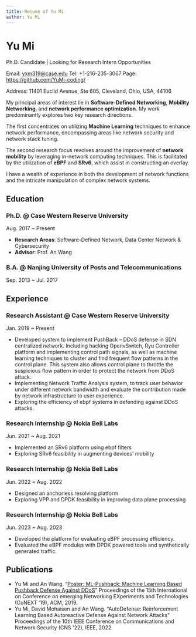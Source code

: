 ```yaml
---
title: Resume of Yu Mi
author: Yu Mi
---
```

# Yu Mi

Ph.D. Candidate | Looking for Research Intern Opportunities

Email: yxm319@case.edu    Tel: +1-216-235-3067  Page: https://github.com/YuMi-coding/

Address:  11401 Euclid Avenue, Ste 605, Cleveland, Ohio, USA, 44106

My principal areas of interest lie in **Software-Defined Networking**, **Mobility Networking**, and **network performance optimization**. My work predominantly explores two key research directions. 

The first concentrates on utilizing **Machine Learning** techniques to enhance network performance, encompassing areas like network security and network stack tuning. 

The second research focus revolves around the improvement of **network mobility** by leveraging in-network computing techniques. This is facilitated by the utilization of **eBPF** and **SRv6**, which assist in constructing an overlay.



I have a wealth of experience in both the development of network functions and the intricate manipulation of complex network systems.

## Education

### Ph.D. @ Case Western Reserve University

Aug. 2017 ~ Present

- **Research Areas**: Software-Defined Network, Data Center Network & Cybersecurity
- **Advisor**: Prof. An Wang

### B.A. @ Nanjing University of Posts and Telecommunications

Sep. 2013 ~ Jul. 2017

## Experience

### Research Assistant @ Case Western Reserve University

Jan. 2019 ~ Present

- Developed system to implement PushBack – DDoS defense in SDN centralized network. Including hacking OpenvSwitch, Ryu Controller platform and implementing control path signals, as well as machine learning techniques to cluster and find frequent flow patterns in the control plane. This system also allows control plane to throttle the suspicious flow pattern in order to protect the network from DDoS attack.
- Implementing Network Traffic Analysis system, to track user behavior under different network bandwidth and evaluate the contribution made by network infrastructure to user experience.
- Exploring the efficiency of ebpf systems in defending against DDoS attacks.

### Research Internship @ Nokia Bell Labs

Jun. 2021 ~ Aug. 2021

- Implemented an SRv6 platform using ebpf filters
- Exploring SRv6 feasibility in augmenting devices' mobility

### Research Internship @ Nokia Bell Labs

Jun. 2022 ~ Aug. 2022

- Designed an anchorless resolving platform
- Exploring VPP and DPDK feasibility in improving data plane processing

### Research Internship @ Nokia Bell Labs

Jun. 2023 ~ Aug. 2023

* Developed the platform for evaluating eBPF processing efficiency.
* Evaluated the eBPF modules with DPDK powered tools and synthetically generated traffic.

## Publications

- Yu Mi and An Wang. “[Poster: ML-Pushback: Machine Learning Based Pushback Defense Against DDoS](https://dl.acm.org/doi/abs/10.1145/3360468.3368188)” Proceedings of the 15th International on Conference on emerging Networking EXperiments and Technologies (CoNEXT '19), ACM, 2019.
- Yu Mi, David Mohaisen and An Wang. “AutoDefense: Reinforcement Learning Based Autoreactive Defense Against Network Attacks” Proceedings of the 10th IEEE Conference on Communications and Network Security (CNS '22), IEEE, 2022.
